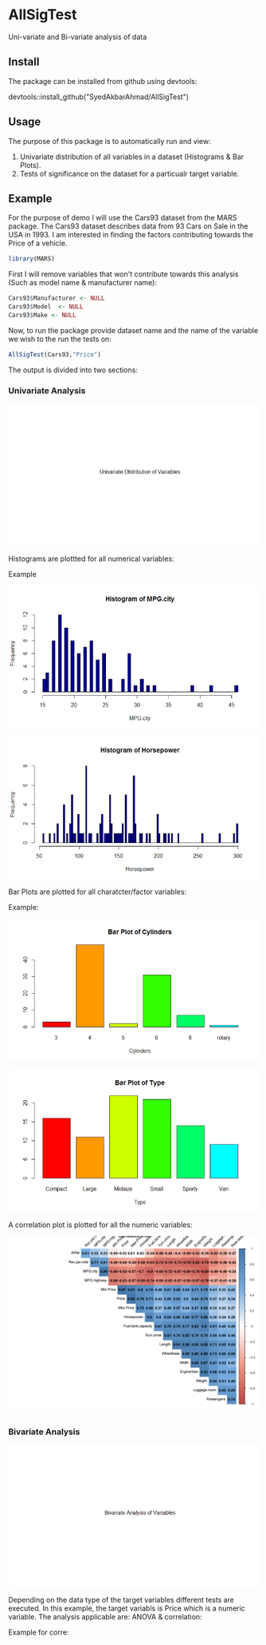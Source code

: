 # AllSigTest
Uni-variate and Bi-variate analysis of data 


## Install

The package can be installed from github using devtools:

devtools::install_github("SyedAkbarAhmad/AllSigTest")

## Usage

The purpose of this package is to automatically run and view:

1. Univariate distribution of all variables in a dataset (Histograms & Bar Plots).
2. Tests of significance on the dataset for a particualr target variable.


## Example

For the purpose of demo I will use the Cars93 dataset from the MARS package. The Cars93 dataset describes data from 93 Cars on Sale in the USA in 1993. I am interested in finding the factors contributing towards the Price of a vehicle.

```R
library(MARS)
```
First I will remove variables that won't contribute towards this analysis (Such as model name & manufacturer name):

``` R
Cars93$Manufacturer <- NULL
Cars93$Model  <- NULL
Cars93$Make <- NULL
```

Now, to run the package provide dataset name and the name of the variable we wish to the run the tests on:

```R
AllSigTest(Cars93,"Price")
```

The output is divided into two sections:

### Univariate Analysis

![GitHub Logo](/images/UniIntro.png)

Histograms are plottted for all numerical variables:

Example

![GitHub Logo](/images/Mpg_Hist.png)

![GitHub Logo](/images/HIst_HP.png)

Bar Plots are plotted for all charatcter/factor variables:

Example:

![GitHub Logo](/images/Bar_Cyl.png)

![GitHub Logo](/images/Bar_Type.png)

A correlation plot is plotted for all the numeric variables:

![GitHub Logo](/images/Cor_plot.png)

### Bivariate Analysis

![GitHub Logo](/images/BI_Intro.png)

Depending on the data type of the target variables different tests are executed. In this example, the target variabls is Price which is a numeric variable. The analysis applicable are: ANOVA & correlation:

Example for corre:



